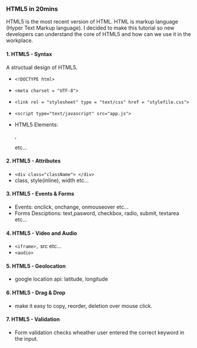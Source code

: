 ### HTML5 in 20mins
 HTML5 is the most recent version of HTML. HTML is markup language (Hyper Text Markup language). I decided to make this tutorial so new developers can understand the core of HTML5 and how can we use it in the workplace.
#### 1. HTML5 - Syntax
 A structual design of HTML5.
 - `<!DOCTYPE html>`
 - `<meta charset = "UTF-8">`
 - `<link rel = "stylesheet" type = "text/css" href = "stylefile.css">`
 - `<script type="text/javascript" src="app.js">`

 - HTML5 Elements: <p>,<div> etc...
#### 2. HTML5 - Attributes
 - `<div class="className"> </div>`
 - class, style(inline), width etc...

#### 3. HTML5 - Events & Forms
- Events: onclick, onchange, onmouseover etc...
- Forms Desciptions: text,pasword, checkbox, radio, submit, textarea etc...
#### 4. HTML5 - Video and Audio
- `<iframe>,` src etc...
- `<audio>` 

#### 5. HTML5 - Geolocation
- google location api: latitude, longitude

#### 6. HTML5 - Drag & Drop
- make it easy to copy, reorder, deletion over mouse click.
#### 7. HTML5 - Validation
- Form validation checks wheather user entered the correct keyword in the input.





